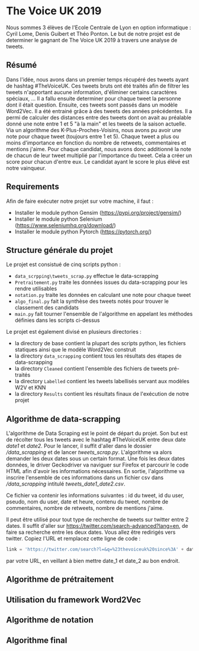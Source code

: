 # The Voice UK 2019
Nous sommes 3 élèves de l'Ecole Centrale de Lyon en option informatique : Cyril Lome, Denis Guibert et Théo Ponton. Le but de notre projet est de determiner le gagnant de The Voice UK 2019 à travers une analyse de tweets. 

## Résumé

Dans l'idée, nous avons dans un premier temps récupéré des tweets ayant de hashtag #TheVoiceUK. Ces tweets bruts ont été traités afin de filtrer les tweets n'apportant aucune information, d'éliminer certains caractères spéciaux, ... Il a fallu ensuite determiner pour chaque tweet la personne dont il était question. Ensuite, ces tweets sont passés dans un modèle Word2Vec. Il a été entrainé grâce à des tweets des années précédentes. Il a permi de calculer des distances entre des tweets dont on avait au préalable donné une note entre 1 et 5 "à la main" et les tweets de la saison actuelle. Via un algorithme des K-Plus-Proches-Voisins, nous avons pu avoir une note pour chaque tweet (toujours entre 1 et 5). Chaque tweet a plus ou moins d'importance en fonction du nombre de retweets, commentaires  et mentions j'aime. Pour chaque candidat, nous avons donc additionné la note de chacun de leur tweet multiplié par l'importance du tweet. Cela a créer un score pour chacun d'entre eux. Le candidat ayant le score le plus élévé est notre vainqueur. 

## Requirements

Afin de faire exécuter notre projet sur votre machine, il faut :
- Installer le module python Gensim (https://pypi.org/project/gensim/)
- Installer le module python Selenium (https://www.seleniumhq.org/download/)
- Installer le module python Pytorch (https://pytorch.org/)

## Structure générale du projet

Le projet est consistué de cinq scripts python :
- `data_scrpping\tweets_scrap.py` effectue le data-scrapping
- `Pretraitement.py` traite les données issues du data-scrapping pour les rendre utilisables
- `notation.py` traite les données en calculant une note pour chaque tweet
- `algo_final.py` fait la synthèse des tweets notés pour trouver le classement des candidats
- `main.py` fait tourner l'ensemble de l'algorithme en appelant les méthodes définies dans les scripts ci-dessus

Le projet est également divisé en plusieurs directories :
- la directory de base contient la plupart des scripts python, les fichiers statiques ainsi que le modèle Word2Vec construit
- la directory `data_scrapping` contient tous les résultats des étapes de data-scrapping
- la directory `Cleaned` contient l'ensemble des fichiers de tweets pré-traités
- la directory `Labelled` contient les tweets labellisés servant aux modèles W2V et KNN
- la directory `Results` contient les résultats finaux de l'exécution de notre projet

## Algorithme de data-scrapping

L'algorithme de Data Scraping est le point de départ du projet. Son but est de récolter tous les tweets avec le hashtag #TheVoiceUK entre deux date *date1* et *date2*. Pour le lancer, il suffit d'aller dans le dossier */data_scrapping* et de lancer *tweets_scrap.py*. L'algorithme va alors demander les deux dates sous un certain format. Une fois les deux dates données, le driver Geckodriver va naviguer sur Firefox et parcourir le code HTML afin d'avoir les informations nécessaires. En sortie, l'algorithme va inscrire l'ensemble de ces informations dans un fichier csv dans  */data_scrapping* intitulé *tweets_date1_date2.csv*. 

Ce fichier va contenir les informations suivantes : id du tweet, id du user, pseudo, nom du user, date et heure, contenu du tweet, nombre de commentaires, nombre de retweets, nombre de mentions j'aime. 

Il peut être utilisé pour tout type de recherche de tweets sur twitter entre 2 dates. Il suffit d'aller sur <https://twitter.com/search-advanced?lang=en>, de faire sa recherche entre les deux dates. Vous allez être redirigés vers twitter. Copiez l'URL et remplacez cette ligne de code :

```python
link = 'https://twitter.com/search?l=&q=%23thevoiceuk%20since%3A' + date_1 + '%20until%3A' + date_2 + '&src=typd'
```

par votre URL, en veillant à bien mettre date_1 et date_2 au bon endroit.

## Algorithme de prétraitement

## Utilisation du framework Word2Vec

## Algorithme de notation

## Algorithme final

